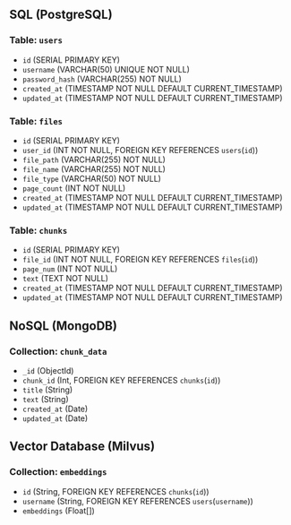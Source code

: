 
## SQL (PostgreSQL)

### Table: `users`

- `id` (SERIAL PRIMARY KEY)
- `username` (VARCHAR(50) UNIQUE NOT NULL)
- `password_hash` (VARCHAR(255) NOT NULL)
- `created_at` (TIMESTAMP NOT NULL DEFAULT CURRENT_TIMESTAMP)
- `updated_at` (TIMESTAMP NOT NULL DEFAULT CURRENT_TIMESTAMP)

### Table: `files`

- `id` (SERIAL PRIMARY KEY)
- `user_id` (INT NOT NULL, FOREIGN KEY REFERENCES `users`(`id`))
- `file_path` (VARCHAR(255) NOT NULL)
- `file_name` (VARCHAR(255) NOT NULL)
- `file_type` (VARCHAR(50) NOT NULL)
- `page_count` (INT NOT NULL)
- `created_at` (TIMESTAMP NOT NULL DEFAULT CURRENT_TIMESTAMP)
- `updated_at` (TIMESTAMP NOT NULL DEFAULT CURRENT_TIMESTAMP)

### Table: `chunks`

- `id` (SERIAL PRIMARY KEY)
- `file_id` (INT NOT NULL, FOREIGN KEY REFERENCES `files`(`id`))
- `page_num` (INT NOT NULL)
- `text` (TEXT NOT NULL)
- `created_at` (TIMESTAMP NOT NULL DEFAULT CURRENT_TIMESTAMP)
- `updated_at` (TIMESTAMP NOT NULL DEFAULT CURRENT_TIMESTAMP)

## NoSQL (MongoDB)

### Collection: `chunk_data`

- `_id` (ObjectId)
- `chunk_id` (Int, FOREIGN KEY REFERENCES `chunks`(`id`))
- `title` (String)
- `text` (String)
- `created_at` (Date)
- `updated_at` (Date)

## Vector Database (Milvus)

### Collection: `embeddings`

- `id` (String, FOREIGN KEY REFERENCES `chunks`(`id`))
- `username` (String, FOREIGN KEY REFERENCES `users`(`username`))
- `embeddings` (Float[])
